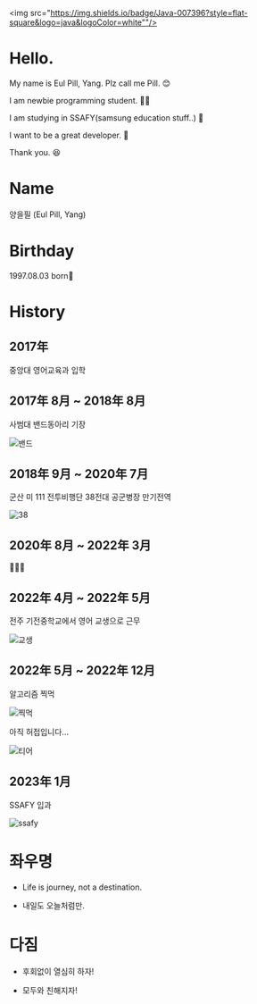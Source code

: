 <img src="https://img.shields.io/badge/Java-007396?style=flat-square&logo=java&logoColor=white""/></a>


# Hello.

My name is Eul Pill, Yang. Plz call me Pill. 😊

I am newbie programming student. :man_student:

I am studying in SSAFY(samsung education stuff..) :school:

I want to be a great developer. :muscle:

Thank you. :laughing:





# Name

양을필 (Eul Pill, Yang)







# Birthday

1997.08.03 born:cow2:







# History

## 2017年

 중앙대 영어교육과 입학











## 2017年 8月 ~ 2018年 8月



사범대 밴드동아리 기장

![밴드](https://user-images.githubusercontent.com/122426133/212235699-5a633f59-30d2-4a32-9b42-77f569a87daa.jpg)





















## 2018年 9月 ~ 2020年 7月



군산 미 111 전투비행단 38전대 공군병장 만기전역

![38](https://user-images.githubusercontent.com/122426133/212235689-35ea54c9-df09-4d43-bb3f-659ab1818436.jpg)











## 2020年 8月 ~ 2022年 3月



:dog::100::deciduous_tree:















## 2022年 4月 ~ 2022年 5月



전주 기전중학교에서 영어 교생으로 근무

![교생](https://user-images.githubusercontent.com/122426133/212235696-c704e265-ee65-4629-97cd-3582facd19f4.jpg)







## 2022年 5月 ~ 2022年 12月



알고리즘 찍먹

![찍먹](https://user-images.githubusercontent.com/122426133/212235701-8c44aefa-781f-4ee5-81bf-8fc18066ed12.png)











아직 허접입니다...

![티어](https://user-images.githubusercontent.com/122426133/212235682-37029b67-d914-4ec0-bf27-062f18912ff5.jpg)









## 2023年 1月



SSAFY 입과



![ssafy](https://user-images.githubusercontent.com/122426133/212235695-f3f4a792-3ff3-4cc9-b02b-18db20087d29.png)







# 좌우명



- Life is journey, not a destination.



- 내일도 오늘처럼만.









# 다짐



- 후회없이 열심히 하자!

  

- 모두와 친해지자!







